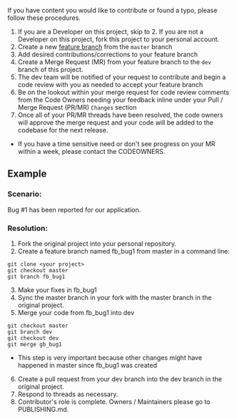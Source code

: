 If you have content you would like to contribute or found a typo, please follow these procedures.

1. If you are a Developer on this project, skip to 2. If you are not a Developer on this project, fork this project to your personal account.
2. Create a new [feature branch](https://www.atlassian.com/git/tutorials/comparing-workflows/feature-branch-workflow) from the `master` branch
3. Add desired contributions/corrections to your feature branch
4. Create a Merge Request (MR) from your feature branch to the `dev` branch of this project.
5. The dev team will be notified of your request to contribute and begin a code review with you as needed to accept your feature branch
6. Be on the lookout within your merge request for code review comments from the Code Owners needing your feedback inline under your Pull / Merge Request (PR/MR) `Changes` section
7. Once all of your PR/MR threads have been resolved, the code owners will approve the merge request and your code will be added to the codebase for the next release.

- If you have a time sensitive need or don't see progress on your MR within a week, please contact the CODEOWNERS.

## Example

### Scenario: 
Bug #1 has been reported for our application. 

### Resolution:
1. Fork the original project into your personal repository.
2. Create a feature branch named fb_bug1 from master in a command line:
```
git clone <your project>
git checkout master
git branch fb_bug1
```
3. Make your fixes in fb_bug1
4. Sync the master branch in your fork with the master branch in the original project.
5. Merge your code from fb_bug1 into dev
```
git checkout master
git branch dev
git checkout dev
git merge gb_bug1
```
* This step is very important because other changes might have happened in master
since fb_bug1 was created
6. Create a pull request from your dev branch into the dev branch in the original project.
7. Respond to threads as necessary.
8. Contributor's role is complete. Owners / Maintainers please go to PUBLISHING.md.
